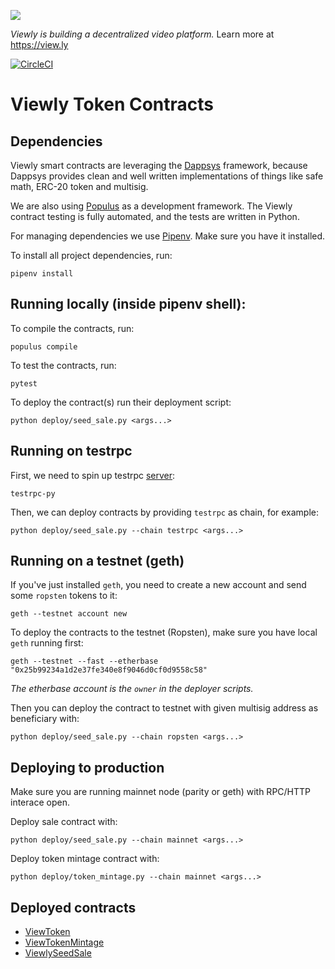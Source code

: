 ![](https://i.imgur.com/ekvJd60.png)

*Viewly is building a decentralized video platform.* Learn more at https://view.ly

[![CircleCI](https://circleci.com/gh/Viewly/token-contracts.svg?style=svg&circle-token=1e0971075338fce5801b9f32a1e709c2692e49e0)](https://circleci.com/gh/Viewly/token-contracts)
# Viewly Token Contracts

## Dependencies
Viewly smart contracts are leveraging the
[Dappsys](https://dappsys.readthedocs.io/en/latest/) framework, because Dappsys
provides clean and well written implementations of things like safe math, ERC-20
token and multisig.

We are also using [Populus](http://populus.readthedocs.io/en/latest/) as a
development framework. The Viewly contract testing is fully automated, and the
tests are written in Python.

For managing dependencies we use [Pipenv](https://pypi.python.org/pypi/pipenv).
Make sure you have it installed.

To install all project dependencies, run:
```
pipenv install
```

## Running locally (inside pipenv shell):
To compile the contracts, run:
```
populus compile
```

To test the contracts, run:
```
pytest
```

To deploy the contract(s) run their deployment script:
```
python deploy/seed_sale.py <args...>
```

## Running on testrpc
First, we need to spin up testrpc [server](https://github.com/pipermerriam/eth-testrpc):
```
testrpc-py
```

Then, we can deploy contracts by providing `testrpc` as chain, for example:
```
python deploy/seed_sale.py --chain testrpc <args...>
```


## Running on a testnet (geth)
If you've just installed `geth`, you need to create a new account
and send some `ropsten` tokens to it:
```
geth --testnet account new
```

To deploy the contracts to the testnet (Ropsten),
make sure you have local `geth` running first:
```
geth --testnet --fast --etherbase "0x25b99234a1d2e37fe340e8f9046d0cf0d9558c58"
```
*The etherbase account is the `owner` in the deployer scripts.*

Then you can deploy the contract to testnet with given multisig address as
beneficiary with:
```
python deploy/seed_sale.py --chain ropsten <args...>
```

## Deploying to production
Make sure you are running mainnet node (parity or geth) with RPC/HTTP interace
open.

Deploy sale contract with:
```
python deploy/seed_sale.py --chain mainnet <args...>
```

Deploy token mintage contract with:
```
python deploy/token_mintage.py --chain mainnet <args...>
```

## Deployed contracts
- [ViewToken](https://etherscan.io/address/0xf03f8d65bafa598611c3495124093c56e8f638f0)
- [ViewTokenMintage](https://etherscan.io/address/0xa40b712229ddea8fd841c5e6cb104fc15e7e3054)
- [ViewlySeedSale](https://etherscan.io/address/0xdbdb79ad0a2243c947cc413798e8b90caba0b9df)
